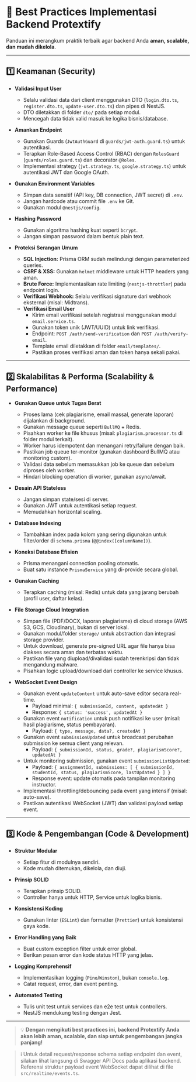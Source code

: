 # 🚀 Best Practices Implementasi Backend Protextify

Panduan ini merangkum praktik terbaik agar backend Anda **aman, scalable, dan mudah dikelola**.

---

## 1️⃣ Keamanan (Security)

- **Validasi Input User**
  - Selalu validasi data dari client menggunakan DTO (`login.dto.ts`, `register.dto.ts`, `update-user.dto.ts`) dan pipes di NestJS.
  - DTO diletakkan di folder `dto/` pada setiap modul.
  - Mencegah data tidak valid masuk ke logika bisnis/database.

- **Amankan Endpoint**
  - Gunakan Guards (`JwtAuthGuard` di `guards/jwt-auth.guard.ts`) untuk autentikasi.
  - Terapkan Role-Based Access Control (RBAC) dengan `RolesGuard` (`guards/roles.guard.ts`) dan decorator `@Roles`.
  - Implementasi strategy (`jwt.strategy.ts`, `google.strategy.ts`) untuk autentikasi JWT dan Google OAuth.

- **Gunakan Environment Variables**
  - Simpan data sensitif (API key, DB connection, JWT secret) di `.env`.
  - Jangan hardcode atau commit file `.env` ke Git.
  - Gunakan modul `@nestjs/config`.

- **Hashing Password**
  - Gunakan algoritma hashing kuat seperti `bcrypt`.
  - Jangan simpan password dalam bentuk plain text.

- **Proteksi Serangan Umum**
  - **SQL Injection:** Prisma ORM sudah melindungi dengan parameterized queries.
  - **CSRF & XSS:** Gunakan `helmet` middleware untuk HTTP headers yang aman.
  - **Brute Force:** Implementasikan rate limiting (`nestjs-throttler`) pada endpoint login.
  - **Verifikasi Webhook:** Selalu verifikasi signature dari webhook eksternal (misal: Midtrans).
  - **Verifikasi Email User**
    - Kirim email verifikasi setelah registrasi menggunakan modul `email.service.ts`.
    - Gunakan token unik (JWT/UUID) untuk link verifikasi.
    - Endpoint: `POST /auth/send-verification` dan `POST /auth/verify-email`.
    - Template email diletakkan di folder `email/templates/`.
    - Pastikan proses verifikasi aman dan token hanya sekali pakai.

---

## 2️⃣ Skalabilitas & Performa (Scalability & Performance)

- **Gunakan Queue untuk Tugas Berat**
  - Proses lama (cek plagiarisme, email massal, generate laporan) dijalankan di background.
  - Gunakan message queue seperti `BullMQ` + Redis.
  - Pisahkan worker ke file khusus (misal: `plagiarism.processor.ts` di folder modul terkait).
  - Worker harus idempotent dan menangani retry/failure dengan baik.
  - Pastikan job queue ter-monitor (gunakan dashboard BullMQ atau monitoring custom).
  - Validasi data sebelum memasukkan job ke queue dan sebelum diproses oleh worker.
  - Hindari blocking operation di worker, gunakan async/await.

- **Desain API Stateless**
  - Jangan simpan state/sesi di server.
  - Gunakan JWT untuk autentikasi setiap request.
  - Memudahkan horizontal scaling.

- **Database Indexing**
  - Tambahkan index pada kolom yang sering digunakan untuk filter/order di `schema.prisma` (`@@index([columnName])`).

- **Koneksi Database Efisien**
  - Prisma menangani connection pooling otomatis.
  - Buat satu instance `PrismaService` yang di-provide secara global.

- **Gunakan Caching**
  - Terapkan caching (misal: Redis) untuk data yang jarang berubah (profil user, daftar kelas).

- **File Storage Cloud Integration**
  - Simpan file (PDF/DOCX, laporan plagiarisme) di cloud storage (AWS S3, GCS, Cloudinary), bukan di server lokal.
  - Gunakan modul/folder `storage/` untuk abstraction dan integrasi storage provider.
  - Untuk download, generate pre-signed URL agar file hanya bisa diakses secara aman dan terbatas waktu.
  - Pastikan file yang diupload/divalidasi sudah terenkripsi dan tidak mengandung malware.
  - Pisahkan logic upload/download dari controller ke service khusus.

- **WebSocket Event Design**
  - Gunakan event `updateContent` untuk auto-save editor secara real-time.
    - Payload minimal: `{ submissionId, content, updatedAt }`
    - Response: `{ status: 'success', updatedAt }`
  - Gunakan event `notification` untuk push notifikasi ke user (misal: hasil plagiarisme, status pembayaran).
    - Payload: `{ type, message, data?, createdAt }`
  - Gunakan event `submissionUpdated` untuk broadcast perubahan submission ke semua client yang relevan.
    - Payload: `{ submissionId, status, grade?, plagiarismScore?, updatedAt }`
  - Untuk monitoring submission, gunakan event `submissionListUpdated`:
    - Payload: `{ assignmentId, submissions: [ { submissionId, studentId, status, plagiarismScore, lastUpdated } ] }`
    - Response event: update otomatis pada tampilan monitoring instructor.
  - Implementasi throttling/debouncing pada event yang intensif (misal: auto-save).
  - Pastikan autentikasi WebSocket (JWT) dan validasi payload setiap event.

---

## 3️⃣ Kode & Pengembangan (Code & Development)

- **Struktur Modular**
  - Setiap fitur di modulnya sendiri.
  - Kode mudah ditemukan, dikelola, dan diuji.

- **Prinsip SOLID**
  - Terapkan prinsip SOLID.
  - Controller hanya untuk HTTP, Service untuk logika bisnis.

- **Konsistensi Koding**
  - Gunakan linter (`ESLint`) dan formatter (`Prettier`) untuk konsistensi gaya kode.

- **Error Handling yang Baik**
  - Buat custom exception filter untuk error global.
  - Berikan pesan error dan kode status HTTP yang jelas.

- **Logging Komprehensif**
  - Implementasikan logging (`Pino`/`Winston`), bukan `console.log`.
  - Catat request, error, dan event penting.

- **Automated Testing**
  - Tulis unit test untuk services dan e2e test untuk controllers.
  - NestJS mendukung testing dengan Jest.

---

> 💡 **Dengan mengikuti best practices ini, backend Protextify Anda akan lebih aman, scalable, dan siap untuk pengembangan jangka panjang!**

> ℹ️ Untuk detail request/response schema setiap endpoint dan event, silakan lihat langsung di Swagger API Docs pada aplikasi backend.
> Referensi struktur payload event WebSocket dapat dilihat di file `src/realtime/events.ts`.

